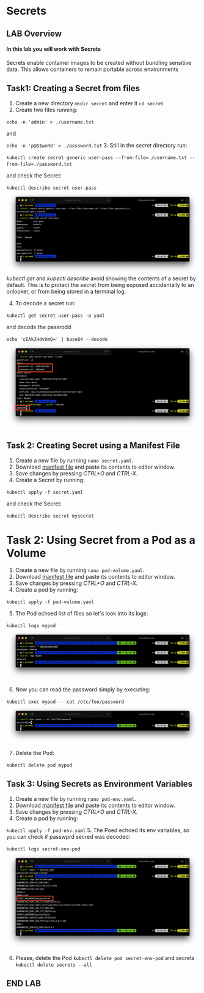 <br><br>
<br><br>
<br><br>

# Secrets

## LAB Overview

#### In this lab you will work with Secrets

Secrets enable container images to be created without bundling sensitive data. This allows containers to remain portable across environments


## Task1: Creating a Secret from files

1. Create a new directory ``mkdir secret`` and enter it ``cd secret``
2. Create two files running:

``
echo -n 'admin' > ./username.txt
``

and

``
echo -n 'p@$$woRd' > ./password.txt
``
3. Still in the *secret* directory run: 

``
kubectl create secret generic user-pass --from-file=./username.txt --from-file=./password.txt
``

and check the Secret: 

``kubectl describe secret user-pass``
![img](./img/sec1.png)
*kubectl get* and *kubectl describe* avoid showing the contents of a secret by default. This is to protect the secret from being exposed accidentally to an onlooker, or from being stored in a terminal log.

4. To decode a secret run:

``
kubectl get secret user-pass -o yaml
``

and decode the passrodd

``
echo 'cEAkJHdvUmQ=' | base64 --decode
``
![img](./img/sec2.png)

## Task 2: Creating Secret using a Manifest File

1. Create a new file by running ``nano secret.yaml``.
2. Download [manifest file](./files/secret.yaml) and paste its contents to editor window.
3. Save changes by pressing *CTRL+O* and *CTRL-X*.
4. Create a Secret by running: 

``kubectl apply -f secret.yaml``

and check the Secret: 

``kubectl describe secret mysecret``

# Task 2: Using Secret from a Pod as a Volume

1. Create a new file by running ``nano pod-volume.yaml``.
2. Download [manifest file](./files/pod-volume.yaml) and paste its contents to editor window.
3. Save changes by pressing *CTRL+O* and *CTRL-X*.
4. Create a pod by running: 

``
kubectl apply -f pod-volume.yaml
``

5. The Pod echoed list of files so let's look into its logs:

``
kubectl logs mypod
``
![img](./img/sec3.png)

6. Now you can read the password simply by executing:

``
kubectl exec mypod -- cat /etc/foo/password
``
![img](./img/sec4.png)

7. Delete the Pod:

``
kubectl delete pod mypod
``

## Task 3: Using Secrets as Environment Variables

1. Create a new file by running ``nano pod-env.yaml``.
2. Download [manifest file](./files/pod-env.yaml) and paste its contents to editor window.
3. Save changes by pressing *CTRL+O* and *CTRL-X*.
4. Create a pod by running: 

``
kubectl apply -f pod-env.yaml
``
5. The Poed echoed its env variables, so you can check if passwprd secred was decoded:

``
kubectl logs secret-env-pod
``
![img](./img/sec5.png)

6. Please, delete the Pod
``kubectl delete pod secret-env-pod`` and secrets ``kubectl delete secrets --all``

## END LAB
